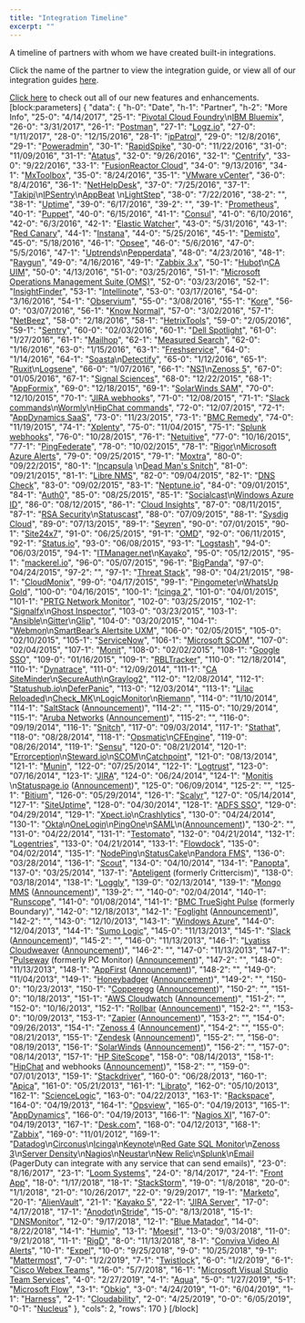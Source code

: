 ```yaml
---
title: "Integration Timeline"
excerpt: ""
---
```

A timeline of partners with whom we have created built-in integrations.

Click the name of the partner to view the integration guide, or view all of our integration guides [here](https://www.pagerduty.com/integrations/).

[Click here](doc:whats-new) to check out all of our new features and enhancements.
[block:parameters]
{
  "data": {
    "h-0": "Date",
    "h-1": "Partner",
    "h-2": "More Info",
    "25-0": "4/14/2017",
    "25-1": "[Pivotal Cloud Foundry](https://www.pagerduty.com/docs/guides/pivotal-cloud-foundry-integration-guide/)\n[IBM Bluemix](https://www.pagerduty.com/docs/guides/ibm-bluemix-integration-guide/)",
    "26-0": "3/31/2017",
    "26-1": "[Postman](https://www.pagerduty.com/docs/guides/postman-integration-guide/)",
    "27-1": "[Logz.io](https://www.pagerduty.com/docs/guides/logz-io-integration-guide/)",
    "27-0": "1/11/2017",
    "28-0": "12/15/2016",
    "28-1": "[ipPatrol](https://www.pagerduty.com/docs/guides/ippatrol-integration-guide/)",
    "29-0": "12/8/2016",
    "29-1": "[Poweradmin](https://www.pagerduty.com/docs/guides/poweradmin-integration-guide/)",
    "30-1": "[RapidSpike](https://www.pagerduty.com/docs/guides/rapidspike-integration-guide/)",
    "30-0": "11/22/2016",
    "31-0": "11/09/2016",
    "31-1": "[Atatus](https://www.pagerduty.com/docs/guides/atatus-integration-guide/)",
    "32-0": "9/26/2016",
    "32-1": "[Centrify](https://www.pagerduty.com/docs/guides/centrify-integration-guide/)",
    "33-0": "9/22/2016",
    "33-1": "[FusionReactor Cloud](https://www.pagerduty.com/docs/guides/fusionreactor-cloud-integration-guide/)",
    "34-0": "9/13/2016",
    "34-1": "[MxToolbox](https://www.pagerduty.com/docs/guides/mxtoolbox-integration-guide/)",
    "35-0": "8/24/2016",
    "35-1": "[VMware vCenter](https://www.pagerduty.com/docs/guides/vcenter-integration-guide/)",
    "36-0": "8/4/2016",
    "36-1": "[NetHelpDesk](https://www.pagerduty.com/docs/guides/nethelpdesk-integration-guide/)",
    "37-0": "7/25/2016",
    "37-1": "[Takipi](https://www.pagerduty.com/docs/guides/takipi-integration-guide/)\n[IPSentry](https://www.pagerduty.com/docs/guides/ipsentry-integration-guide/)\n[AppBeat](https://www.pagerduty.com/docs/guides/appbeat-integration-guide/) \n[LightStep](https://www.pagerduty.com/docs/guides/lightstep-integration-guide/)",
    "38-0": "7/22/2016",
    "38-2": "",
    "38-1": "[Uptime](https://www.pagerduty.com/docs/guides/uptime-integration-guide/)",
    "39-0": "6/17/2016",
    "39-2": "",
    "39-1": "[Prometheus](https://www.pagerduty.com/docs/guides/prometheus-integration-guide/)",
    "40-1": "[Puppet](https://www.pagerduty.com/docs/guides/puppet-integration-guide/)",
    "40-0": "6/15/2016",
    "41-1": "[Consul](https://www.pagerduty.com/docs/guides/consul-integration-guide)",
    "41-0": "6/10/2016",
    "42-0": "6/3/2016",
    "42-1": "[Elastic Watcher](https://www.pagerduty.com/docs/guides/watcher-integration-guide/)",
    "43-0": "5/31/2016",
    "43-1": "[Red Canary](https://www.pagerduty.com/docs/guides/red-canary-integration-guide/)",
    "44-1": "[Instana](https://www.pagerduty.com/docs/guides/instana-integration-guide/)",
    "44-0": "5/25/2016",
    "45-1": "[Demisto](https://www.pagerduty.com/docs/guides/demisto-integration-guide/)",
    "45-0": "5/18/2016",
    "46-1": "[Opsee](https://www.pagerduty.com/docs/guides/opsee-integration-guide/)",
    "46-0": "5/6/2016",
    "47-0": "5/5/2016",
    "47-1": "[Uptrends](https://www.pagerduty.com/docs/guides/uptrends-integration-guide/)\n[Pepperdata](https://www.pagerduty.com/docs/guides/pepperdata-integration-guide/)",
    "48-0": "4/23/2016",
    "48-1": "[Raygun](https://www.pagerduty.com/docs/guides/raygun-integration-guide/)",
    "49-0": "4/16/2016",
    "49-1": "[Zabbix 3.x](https://www.pagerduty.com/docs/guides/zabbix-3-integration-guide/)",
    "50-1": "[Hubot](https://www.pagerduty.com/docs/guides/hubot-integration-guide/)\n[CA UIM](https://www.pagerduty.com/docs/guides/ca-uim-integration-guide/)",
    "50-0": "4/13/2016",
    "51-0": "03/25/2016",
    "51-1": "[Microsoft Operations Management Suite (OMS)](https://www.pagerduty.com/docs/guides/microsoft-operations-management-suite-oms-integration-guide/)",
    "52-0": "03/23/2016",
    "52-1": "[InsightFinder](https://www.pagerduty.com/docs/guides/insightfinder-integration-guide/)",
    "53-1": "[Intellinote](https://www.pagerduty.com/docs/guides/intellinote-integration-guide/)",
    "53-0": "03/17/2016",
    "54-0": "3/16/2016",
    "54-1": "[Observium](https://www.pagerduty.com/docs/guides/observium-integration-guide/)",
    "55-0": "3/08/2016",
    "55-1": "[Kore](https://www.pagerduty.com/docs/guides/kore-integration-guide/)",
    "56-0": "03/07/2016",
    "56-1": "[Know Normal](https://www.pagerduty.com/docs/guides/know-normal-integration-guide/)",
    "57-0": "3/02/2016",
    "57-1": "[NetBeez](https://www.pagerduty.com/docs/guides/netbeez-integration-guide/)",
    "58-0": "2/18/2016",
    "58-1": "[HetrixTools](https://www.pagerduty.com/docs/guides/hetrixtools-integration-guide/)",
    "59-0": "2/05/2016",
    "59-1": "[Sentry](https://www.pagerduty.com/docs/guides/sentry-integration-guide/)",
    "60-0": "02/03/2016",
    "60-1": "[Dell Spotlight](https://www.pagerduty.com/docs/guides/quest-spotlight-integration-guide/)",
    "61-0": "1/27/2016",
    "61-1": "[Mailhop](https://www.pagerduty.com/docs/guides/mailhop-integration-guide/)",
    "62-1": "[Measured Search](https://www.pagerduty.com/docs/guides/measured-search-integration-guide/)",
    "62-0": "1/16/2016",
    "63-0": "1/15/2016",
    "63-1": "[Freshservice](https://www.pagerduty.com/docs/guides/freshservice-integration-guide/)",
    "64-0": "1/14/2016",
    "64-1": "[Soasta](https://www.pagerduty.com/docs/guides/soasta-integration-guide/)\n[Detectify](https://www.pagerduty.com/docs/guides/detectify-integration-guide/)",
    "65-0": "1/12/2016",
    "65-1": "[Ruxit](https://www.pagerduty.com/docs/guides/dynatrace-integration-guide/)\n[Logsene](https://www.pagerduty.com/docs/guides/logsene-integration-guide/)",
    "66-0": "1/07/2016",
    "66-1": "[NS1](https://www.pagerduty.com/docs/guides/ns1-integration-guide/)\n[Zenoss 5](https://www.pagerduty.com/docs/guides/zenoss-5-integration-guide/)",
    "67-0": "01/05/2016",
    "67-1": "[Signal Sciences](https://www.pagerduty.com/docs/guides/signal-sciences-integration-guide/)",
    "68-0": "12/22/2015",
    "68-1": "[AppFormix](https://www.pagerduty.com/docs/guides/appformix-integration-guide/)",
    "69-0": "12/18/2015",
    "69-1": "[SolarWinds SAM](https://www.pagerduty.com/docs/guides/solarwinds-integration-guide/)",
    "70-0": "12/10/2015",
    "70-1": "[JIRA webhooks](https://www.pagerduty.com/docs/guides/jira-webhook-email-integration-guide/)",
    "71-0": "12/08/2015",
    "71-1": "[Slack commands](https://www.pagerduty.com/docs/guides/slack-to-pagerduty-integration-guide/)\n[Wormly](https://www.pagerduty.com/docs/guides/wormly-webhooks-integration-guide/)\n[HipChat commands](https://www.pagerduty.com/docs/guides/hipchat-to-pagerduty-integration-guide/)",
    "72-0": "12/07/2015",
    "72-1": "[AppDynamics SaaS](https://www.pagerduty.com/docs/guides/appdynamics-integration-guide/)",
    "73-0": "11/23/2015",
    "73-1": "[BMC Remedy](https://www.pagerduty.com/docs/guides/bmc-service-desk-integration-guide/)",
    "74-0": "11/19/2015",
    "74-1": "[Xplenty](https://www.pagerduty.com/docs/guides/xplenty-integration-guide/)",
    "75-0": "11/04/2015",
    "75-1": "[Splunk webhooks](https://www.pagerduty.com/docs/guides/splunk-legacy-integration-guide/)",
    "76-0": "10/28/2015",
    "76-1": "[Netuitive](https://www.pagerduty.com/docs/guides/netuitive-integration-guide/)",
    "77-0": "10/16/2015",
    "77-1": "[PingFederate](https://www.pagerduty.com/docs/guides/pingfederate-sso-guide/)",
    "78-0": "10/02/2015",
    "78-1": "[Rigor](https://www.pagerduty.com/docs/guides/rigor-integration-guide/)\n[Microsoft Azure Alerts](https://www.pagerduty.com/docs/guides/azure-integration-guide/)",
    "79-0": "09/25/2015",
    "79-1": "[Moxtra](https://www.pagerduty.com/docs/guides/moxtra-integration-guide/)",
    "80-0": "09/22/2015",
    "80-1": "[Incapsula](https://www.pagerduty.com/docs/guides/incapsula-integration-guide) \n[Dead Man's Snitch](https://www.pagerduty.com/docs/guides/dead-mans-snitch-integration-guide/)",
    "81-0": "09/21/2015",
    "81-1": "[Libre NMS](https://www.pagerduty.com/docs/guides/librenms-integration-guide/)",
    "82-0": "09/04/2015",
    "82-1": "[DNS Check](https://www.pagerduty.com/docs/guides/dns-check-integration-guide-2/)",
    "83-0": "09/02/2015",
    "83-1": "[Neptune.io](https://www.pagerduty.com/docs/guides/neptune-io-integration-guide/)",
    "84-0": "09/01/2015",
    "84-1": "[Auth0](https://www.pagerduty.com/docs/guides/auth0-sso-guide/)",
    "85-0": "08/25/2015",
    "85-1": "[Socialcast](https://www.pagerduty.com/docs/guides/socialcast-integration-guide/)\n[Windows Azure ID](https://www.pagerduty.com/docs/guides/azure-active-directory-sso-guide/)",
    "86-0": "08/12/2015",
    "86-1": "[Cloud Insights](https://www.pagerduty.com/docs/guides/cloud-insights-integration-guide/)",
    "87-0": "08/11/2015",
    "87-1": "[RSA Security](https://www.pagerduty.com/docs/guides/rsa-security-integration-guide/)\n[Statuscast](https://www.pagerduty.com/docs/guides/statuscast-integration-guide/)",
    "88-0": "07/09/2015",
    "88-1": "[Sysdig Cloud](https://www.pagerduty.com/docs/guides/sysdig-cloud-integration-guide/)",
    "89-0": "07/13/2015",
    "89-1": "[Seyren](https://www.pagerduty.com/docs/guides/seyren-integration-guide/)",
    "90-0": "07/01/2015",
    "90-1": "[Site24x7](https://www.pagerduty.com/docs/guides/site24x7-integration-guide/)",
    "91-0": "06/25/2015",
    "91-1": "[OMD](https://www.pagerduty.com/docs/guides/check_mk-integration-guide/)",
    "92-0": "06/11/2015",
    "92-1": "[Status.io](https://www.pagerduty.com/docs/guides/status-io-integration-guide/)",
    "93-0": "06/08/2015",
    "93-1": "[Logstash](https://www.pagerduty.com/docs/guides/logstash-integration-guide/)",
    "94-0": "06/03/2015",
    "94-1": "[ITManager.net](https://www.pagerduty.com/docs/guides/itmanager-net-integration-guide/)\n[Kayako](https://www.pagerduty.com/docs/guides/kayako-integration-guide/)",
    "95-0": "05/12/2015",
    "95-1": "[mackerel.io](https://www.pagerduty.com/docs/guides/mackerel-io-integration-guide/)",
    "96-0": "05/07/2015",
    "96-1": "[BigPanda](https://www.pagerduty.com/docs/guides/bigpanda-integration-guide/)",
    "97-0": "04/24/2015",
    "97-2": "",
    "97-1": "[Threat Stack](https://www.pagerduty.com/docs/guides/threat-stack-integration-guide/)",
    "98-0": "04/21/2015",
    "98-1": "[CloudMonix](https://www.pagerduty.com/docs/guides/cloudmonix-integration-guide/)",
    "99-0": "04/17/2015",
    "99-1": "[Pingometer](https://www.pagerduty.com/docs/guides/pingometer-integration-guide/)\n[WhatsUp Gold](https://www.pagerduty.com/docs/guides/whatsup-gold-integration-guide/)",
    "100-0": "04/16/2015",
    "100-1": "[Icinga 2](https://www.pagerduty.com/docs/guides/icinga2-integration-guide/)",
    "101-0": "04/01/2015",
    "101-1": "[PRTG Network Monitor](https://www.pagerduty.com/docs/guides/prtg-integration-guide/)",
    "102-0": "03/25/2015",
    "102-1": "[Signalfx](https://www.pagerduty.com/docs/guides/signalfx-integration-guide/)\n[Ghost Inspector](https://www.pagerduty.com/docs/guides/ghost-inspector-integration-guide/)",
    "103-0": "03/23/2015",
    "103-1": "[Ansible](https://www.pagerduty.com/docs/guides/ansible-integration-guide/)\n[Gitter](https://www.pagerduty.com/docs/guides/gitter-integration-guide/)\n[Glip](https://www.pagerduty.com/docs/guides/glip-integration-guide/)",
    "104-0": "03/20/2015",
    "104-1": "[Webmon](https://www.pagerduty.com/docs/guides/webmon-integration-guide/)\n[SmartBear’s Alertsite UXM](https://www.pagerduty.com/docs/guides/smartbears-alertsite-uxm-integration-guide/)",
    "106-0": "02/05/2015",
    "105-0": "02/10/2015",
    "105-1": "[ServiceNow](https://www.pagerduty.com/docs/guides/servicenow-integration-guide/)",
    "106-1": "[Microsoft SCOM](https://www.pagerduty.com/docs/guides/scom-integration-guide-email/)",
    "107-0": "02/04/2015",
    "107-1": "[Monit](https://www.pagerduty.com/docs/guides/monit-integration-guide/)",
    "108-0": "02/02/2015",
    "108-1": "[Google SSO](https://www.pagerduty.com/docs/guides/google-sso-setup/)",
    "109-0": "01/16/2015",
    "109-1": "[RBLTracker](https://www.pagerduty.com/docs/guides/rbltracker-integration-guide/)",
    "110-0": "12/18/2014",
    "110-1": "[Dynatrace](https://www.pagerduty.com/docs/guides/dynatrace-integration-guide/)",
    "111-0": "12/09/2014",
    "111-1": "[CA SiteMinder](https://www.pagerduty.com/docs/guides/ca-siteminder-sso-guide/)\n[SecureAuth](https://www.pagerduty.com/docs/guides/secureauth-integration-guide/)\n[Graylog2](https://www.pagerduty.com/docs/guides/graylog-integration-guide/)",
    "112-0": "12/08/2014",
    "112-1": "[Statushub.io](https://www.pagerduty.com/docs/guides/statushub-integration-guide/)\n[DeferPanic](https://www.pagerduty.com/docs/guides/deferpanic-integration-guide/)",
    "113-0": "12/03/2014",
    "113-1": "[Lilac Reloaded](https://www.pagerduty.com/docs/guides/lilac-reloaded-integration-guide/)\n[Check_MK](https://www.pagerduty.com/docs/guides/check_mk-integration-guide/)\n[LogicMonitor](https://www.pagerduty.com/docs/guides/logicmonitor-integration-guide/)\n[Riemann](https://www.pagerduty.com/docs/guides/riemann-integration-guide/)",
    "114-0": "11/10/2014",
    "114-1": "[SaltStack](https://www.pagerduty.com/docs/guides/saltstack-integration-guide/) ([Announcement](http://blog.pagerduty.com/2014/11/saltstack-integration/))",
    "114-2": "",
    "115-0": "10/29/2014",
    "115-1": "[Aruba Networks](https://www.pagerduty.com/docs/guides/aruba-clearpass-integration-guide/) ([Announcement](https://blog.pagerduty.com/2014/10/100-platform-partners-aruba-networks/?utm_source=twitter&utm_medium=social&utm_campaign=100_integration))",
    "115-2": "",
    "116-0": "09/19/2014",
    "116-1": "[Snitch](https://www.pagerduty.com/docs/guides/snitch-integration-guide/)",
    "117-0": "09/03/2014",
    "117-1": "[Stathat](https://www.pagerduty.com/docs/guides/stathat-integration-guide/)",
    "118-0": "08/28/2014",
    "118-1": "[Opsmatic](https://www.pagerduty.com/docs/guides/opsmatic-integration-guide/)\n[CFEngine](https://www.pagerduty.com/docs/guides/cfengine-integration-guide)",
    "119-0": "08/26/2014",
    "119-1": "[Sensu](https://www.pagerduty.com/docs/guides/sensu-integration-guide/)",
    "120-0": "08/21/2014",
    "120-1": "[Errorception](https://www.pagerduty.com/docs/guides/errorception-integration-guide/)\n[Steward.io](https://www.pagerduty.com/docs/guides/steward-io-integration-guide/)\n[SCOM](https://www.pagerduty.com/docs/guides/scom-integration-guide-email/)\n[Catchpoint](https://www.pagerduty.com/docs/guides/catchpoint-integration-guide/)",
    "121-0": "08/13/2014",
    "121-1": "[Munin](https://www.pagerduty.com/docs/guides/munin-integration-guide/)",
    "122-0": "07/25/2014",
    "122-1": "[Logtrust](https://www.pagerduty.com/docs/guides/logtrust-integration-guide/)",
    "123-0": "07/16/2014",
    "123-1": "[JIRA](https://www.pagerduty.com/docs/guides/jira-webhook-email-integration-guide/)",
    "124-0": "06/24/2014",
    "124-1": "[Monitis](https://www.pagerduty.com/docs/guides/monitis-integration-guide/) \n[Statuspage.io](https://www.pagerduty.com/docs/guides/statuspage-io-integration-guide/) ([Announcement](http://blog.pagerduty.com/2014/06/customer-communication-statuspage-io/))",
    "125-0": "06/09/2014",
    "125-2": "",
    "125-1": "[Bitium](https://www.pagerduty.com/docs/guides/bitium-integration-guide/)",
    "126-0": "05/29/2014",
    "126-1": "[Scalyr](https://www.pagerduty.com/docs/guides/scalyr-integration-guide/)",
    "127-0": "05/14/2014",
    "127-1": "[SiteUptime](https://www.pagerduty.com/docs/guides/siteuptime-integration-guide/)",
    "128-0": "04/30/2014",
    "128-1": "[ADFS SSO](https://www.pagerduty.com/docs/guides/adfs-sso-guide/)",
    "129-0": "04/29/2014",
    "129-1": "[Xpect.io](https://www.pagerduty.com/docs/guides/xpect-io-integration-guide/)\n[Crashlytics](https://www.pagerduty.com/docs/guides/crashlytics-integration-guide/)",
    "130-0": "04/24/2014",
    "130-1": "[Okta](https://www.pagerduty.com/docs/guides/okta-sso-setup/)\n[OneLogin](https://www.pagerduty.com/docs/guides/onelogin-sso-guide/)\n[PingOne](https://www.pagerduty.com/docs/guides/pingone-sso-setup/)\n[SAML](/docs/sso)\n([Announcement](http://blog.pagerduty.com/2014/04/single-sign-on-sso-now-available/))",
    "130-2": "",
    "131-0": "04/22/2014",
    "131-1": "[Testomato](https://www.pagerduty.com/docs/guides/testomato-integration-guide/)",
    "132-0": "04/21/2014",
    "132-1": "[Logentries](https://www.pagerduty.com/docs/guides/logentries-integration-guide/)",
    "133-0": "04/21/2014",
    "133-1": "[Flowdock](https://www.pagerduty.com/docs/guides/flowdock-integration-guide/)",
    "135-0": "04/02/2014",
    "135-1": "[NodePing](https://www.pagerduty.com/docs/guides/nodeping-integration-guide/)\n[StatusCake](https://www.pagerduty.com/docs/guides/statuscake-integration-guide/)\n[Pandora FMS](https://www.pagerduty.com/docs/guides/pandora-fms-integration-guide/)",
    "136-0": "03/28/2014",
    "136-1": "[Scout](https://www.pagerduty.com/docs/guides/scout-integration-guide/)",
    "134-0": "04/10/2014",
    "134-1": "[Panopta](https://www.pagerduty.com/docs/guides/panopta-integration-guide/)",
    "137-0": "03/25/2014",
    "137-1": "[Apteligent](https://www.pagerduty.com/docs/guides/apteligent-integration-guide/) (formerly Crittercism)",
    "138-0": "03/18/2014",
    "138-1": "[Loggly](https://www.pagerduty.com/docs/guides/loggly-integration-guide/)",
    "139-0": "02/13/2014",
    "139-1": "[Mongo MMS](https://www.pagerduty.com/docs/guides/mongodb-cloud-manager-integration-guide/) ([Announcement](http://blog.pagerduty.com/2014/02/mongodb-mms-monitoring-pagerduty/))",
    "139-2": "",
    "140-0": "02/04/2014",
    "140-1": "[Runscope](https://www.pagerduty.com/docs/guides/runscope-integration-guide/)",
    "141-0": "01/08/2014",
    "141-1": "[BMC TrueSight Pulse](https://www.pagerduty.com/docs/guides/bmc-truesight-pulse-integration-guide/) (formerly Boundary)",
    "142-0": "12/18/2013",
    "142-1": "[Foglight](https://www.pagerduty.com/docs/guides/foglight-integration-guide/) ([Announcement](https://blog.pagerduty.com/2013/12/dell-foglight-pagerduty/))",
    "142-2": "",
    "143-0": "12/10/2013",
    "143-1": "[Windows Azure](https://www.pagerduty.com/docs/guides/azure-integration-guide/)",
    "144-0": "12/04/2013",
    "144-1": "[Sumo Logic](https://www.pagerduty.com/docs/guides/sumo-logic-integration-guide/)",
    "145-0": "11/13/2013",
    "145-1": "[Slack](https://www.pagerduty.com/docs/guides/slack-integration-guide/) ([Announcement](https://blog.pagerduty.com/2013/11/4-new-pagerduty-partners/))",
    "145-2": "",
    "146-0": "11/13/2013",
    "146-1": "[Lyatiss Cloudweaver](https://www.pagerduty.com/docs/guides/cloudweaver-integration-guide/) ([Announcement](https://blog.pagerduty.com/2013/11/4-new-pagerduty-partners/))",
    "146-2": "",
    "147-0": "11/13/2013",
    "147-1": "[Pulseway](https://www.pagerduty.com/docs/guides/pulseway-integration-guide/) (formerly PC Monitor) ([Announcement](https://blog.pagerduty.com/2013/11/4-new-pagerduty-partners/))",
    "147-2": "",
    "148-0": "11/13/2013",
    "148-1": "[AppFirst](https://www.pagerduty.com/docs/guides/appfirst-integration-guide/) ([Announcement](https://blog.pagerduty.com/2013/11/4-new-pagerduty-partners/))",
    "148-2": "",
    "149-0": "11/04/2013",
    "149-1": "[Honeybadger](https://www.pagerduty.com/docs/guides/honeybadger-integration-guide/) ([Announcement](https://blog.pagerduty.com/2013/11/add-effective-alerting-on-call-scheduling-and-incident-tracking-to-your-honeybadger-incidents/))",
    "149-2": "",
    "150-0": "10/23/2013",
    "150-1": "[Copperegg](https://www.pagerduty.com/docs/guides/copperegg-integration-guide/) ([Announcement](https://blog.pagerduty.com/2013/10/pagerduty-now-integrates-with-copperegg/))",
    "150-2": "",
    "151-0": "10/18/2013",
    "151-1": "[AWS Cloudwatch](https://www.pagerduty.com/docs/guides/aws-cloudwatch-integration-guide/) ([Announcement](http://blog.pagerduty.com/2013/10/aws-cloudwatch-now-integrates-with-pagerduty/))",
    "151-2": "",
    "152-0": "10/16/2013",
    "152-1": "[Rollbar](https://www.pagerduty.com/docs/guides/rollbar-integration-guide/) ([Announcement](http://blog.pagerduty.com/2013/10/rollbar-now-integrates-with-pagerduty/))",
    "152-2": "",
    "153-0": "10/09/2013",
    "153-1": "[Zapier](https://www.pagerduty.com/docs/guides/zapier-integration-guide/) ([Announcement](http://blog.pagerduty.com/2013/10/integrate-pagerduty-with-zapier/))",
    "153-2": "",
    "154-0": "09/26/2013",
    "154-1": "[Zenoss 4](https://www.pagerduty.com/docs/guides/zenoss-4-integration-guide/) ([Announcement](http://blog.pagerduty.com/2013/09/zenoss-4-integration-with-pagerduty/))",
    "154-2": "",
    "155-0": "08/21/2013",
    "155-1": "[Zendesk](https://www.pagerduty.com/docs/guides/zendesk-integration-guide/) ([Announcement](https://blog.pagerduty.com/2013/08/zendesk-integration-pagerduty/))",
    "155-2": "",
    "156-0": "08/19/2013",
    "156-1": "[SolarWinds](https://www.pagerduty.com/docs/guides/solarwinds-integration-guide/) ([Announcement](https://blog.pagerduty.com/2013/08/solarwinds-pagerduty-integration/))",
    "156-2": "",
    "157-0": "08/14/2013",
    "157-1": "[HP SiteScope](https://www.pagerduty.com/docs/guides/hp-sitescope-integration-guide/)",
    "158-0": "08/14/2013",
    "158-1": "[HipChat](https://www.pagerduty.com/docs/guides/hipchat-to-pagerduty-integration-guide/) and webhooks ([Announcement](https://blog.pagerduty.com/2013/08/pagerduty-webhooks-hipchat/))",
    "158-2": "",
    "159-0": "07/01/2013",
    "159-1": "[Stackdriver](https://www.pagerduty.com/docs/guides/stackdriver-integration-guide/)",
    "160-0": "06/28/2013",
    "160-1": "[Apica](https://www.pagerduty.com/docs/guides/apica-integration-guide/)",
    "161-0": "05/21/2013",
    "161-1": "[Librato](https://www.pagerduty.com/docs/guides/librato-integration-guide/)",
    "162-0": "05/10/2013",
    "162-1": "[ScienceLogic](https://www.pagerduty.com/docs/guides/sciencelogic-integration-guide/)",
    "163-0": "04/22/2013",
    "163-1": "[Rackspace](https://www.pagerduty.com/docs/guides/rackspace-cloud-integration-guide/)",
    "164-0": "04/19/2013",
    "164-1": "[Opsview](https://www.pagerduty.com/docs/guides/opsview-integration-guide/)",
    "165-0": "04/19/2013",
    "165-1": "[AppDynamics](https://www.pagerduty.com/docs/guides/appdynamics-integration-guide/)",
    "166-0": "04/19/2013",
    "166-1": "[Nagios XI](https://www.pagerduty.com/docs/guides/nagios-xi-integration-guide/)",
    "167-0": "04/19/2013",
    "167-1": "[Desk.com](https://www.pagerduty.com/docs/guides/desk-com-integration-guide/)",
    "168-0": "04/12/2013",
    "168-1": "[Zabbix](https://www.pagerduty.com/docs/guides/zabbix-integration-guide/)",
    "169-0": "11/01/2012",
    "169-1": "[Datadog](https://www.pagerduty.com/docs/guides/datadog-integration-guide/)\n[Circonus](https://www.pagerduty.com/docs/guides/circonus-integration-guide/)\n[Icinga](https://www.pagerduty.com/docs/guides/icinga-integration-guide/)\n[Keynote](https://www.pagerduty.com/docs/guides/keynote-integration-guide/)\n[Red Gate SQL Monitor](https://www.pagerduty.com/docs/guides/red-gate-sql-monitor-integration-guide/)\n[Zenoss 3](https://www.pagerduty.com/docs/guides/zenoss-3-integration-guide/)\n[Server Density](https://www.pagerduty.com/docs/guides/server-density-v2-integration-guide/)\n[Nagios](https://www.pagerduty.com/docs/guides/nagios-integration-guide/)\n[Neustar](https://www.pagerduty.com/docs/guides/neustar-integration-guide/)\n[New Relic](https://www.pagerduty.com/docs/guides/new-relic-integration-guide/)\n[Splunk](https://www.pagerduty.com/docs/guides/splunk-integration-guide/)\n[Email](https://www.pagerduty.com/docs/guides/email-integration-guide/) (PagerDuty can integrate with any service that can send emails)",
    "23-0": "8/16/2017",
    "23-1": "[Loom Systems](https://www.pagerduty.com/docs/guides/loom-systems-integration-guide/)",
    "24-0": "8/14/2017",
    "24-1": "[Front App](https://www.pagerduty.com/docs/guides/front-integration-guide/)",
    "18-0": "1/17/2018",
    "18-1": "[StackStorm](https://www.pagerduty.com/docs/guides/stackstorm-integration-guide/)",
    "19-0": "1/8/2018",
    "20-0": "1/1/2018",
    "21-0": "10/26/2017",
    "22-0": "9/29/2017",
    "19-1": "[Marketo](https://www.pagerduty.com/docs/guides/marketo-integration-guide/)",
    "20-1": "[AlienVault](https://www.pagerduty.com/docs/guides/alienvault-integration-guide/)",
    "21-1": "[Kayako 5](https://www.pagerduty.com/docs/guides/kayako-integration-guide/)",
    "22-1": "[JIRA Server](https://www.pagerduty.com/docs/guides/jira-server-extension-guide/)",
    "17-0": "4/17/2018",
    "17-1": "[Anodot](https://www.pagerduty.com/docs/guides/anodot-integration-guide/)\n[Stride](https://www.pagerduty.com/docs/guides/stride-extension-guide/)",
    "15-0": "8/13/2018",
    "15-1": "[DNSMonitor](https://www.pagerduty.com/docs/guides/dnsmonitor-integration-guide/)",
    "12-0": "9/17/2018",
    "12-1": "[Blue Matador](https://www.pagerduty.com/docs/guides/blue-matador-integration-guide/)",
    "14-0": "8/22/2018",
    "14-1": "[Humio](https://www.pagerduty.com/docs/guides/humio-integration-guide/)",
    "13-1": "[Moesif](https://www.pagerduty.com/integrations/moesif/)",
    "13-0": "9/03/2018",
    "11-0": "9/21/2018",
    "11-1": "[RigD](https://www.pagerduty.com/docs/guides/rigd-integration-guide)",
    "8-0": "11/13/2018",
    "8-1": "[Conviva Video AI Alerts](https://www.pagerduty.com/docs/guides/conviva-video-ai-alerts-integration-guide/)",
    "10-1": "[Expel](https://www.pagerduty.com/docs/guides/expel-integration-guide)",
    "10-0": "9/25/2018",
    "9-0": "10/25/2018",
    "9-1": "[Mattermost](https://www.pagerduty.com/docs/guides/mattermost-integration-guide/)",
    "7-0": "1/2/2019",
    "7-1": "[Twistlock](https://www.pagerduty.com/docs/guides/twistlock/)",
    "6-0": "1/2/2019",
    "6-1": "[Cisco Webex Teams](https://www.pagerduty.com/docs/guides/webex-teams/)",
    "16-0": "5/7/2018",
    "16-1": "[Microsoft Visual Studio Team Services](https://www.pagerduty.com/docs/guides/visual-studio-team-services-integration-guide/)",
    "4-0": "2/27/2019",
    "4-1": "[Aqua](https://www.pagerduty.com/docs/guides/aqua-integration-guide/)",
    "5-0": "1/27/2019",
    "5-1": "[Microsoft Flow](https://www.pagerduty.com/docs/guides/microsoftflow-integration-guide/)",
    "3-1": "[Obkio](https://www.pagerduty.com/docs/guides/Obkio-integration-guide/)",
    "3-0": "4/24/2019",
    "1-0": "6/04/2019",
    "1-1": "[Harness](https://www.pagerduty.com/docs/guides/harness-integration-guide/)",
    "2-1": "[Cloudability](https://www.pagerduty.com/docs/guides/cloudability-integration-guide/)",
    "2-0": "4/25/2019",
    "0-0": "6/05/2019",
    "0-1": "[Nucleus](https://support.pagerduty.com/docs/nucleus-integration-guide)"
  },
  "cols": 2,
  "rows": 170
}
[/block]

